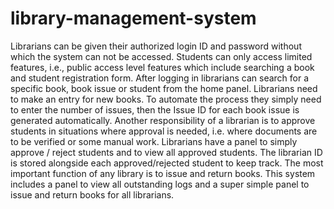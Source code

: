 # library-management-system
Librarians can be given their authorized login ID and password without which the system can not be accessed.
Students can only access limited features, i.e., public access level features which include searching a book and student registration form.
After logging in librarians can search for a specific book, book issue or student from the home panel.
Librarians need to make an entry for new books. To automate the process they simply need to enter the number of issues, then the Issue ID for each book issue is generated automatically.
Another responsibility of a librarian is to approve students in situations where approval is needed, i.e. where documents are to be verified or some manual work. Librarians have a panel to simply approve / reject students and to view all approved students. The librarian ID is stored alongside each approved/rejected student to keep track.
The most important function of any library is to issue and return books. This system includes a panel to view all outstanding logs and a super simple panel to issue and return books for all librarians.
